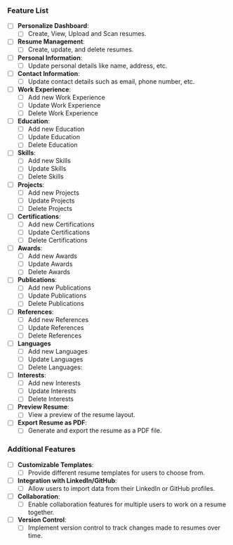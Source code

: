 ### Feature List

- [ ] **Personalize Dashboard**:
  - [ ] Create, View, Upload and Scan resumes.
- [ ] **Resume Management**:
  - [ ] Create, update, and delete resumes.
- [ ] **Personal Information**:
  - [ ] Update personal details like name, address, etc.
- [ ] **Contact Information**:
  - [ ] Update contact details such as email, phone number, etc.
- [ ] **Work Experience**:
  - [ ] Add new Work Experience
  - [ ] Update Work Experience
  - [ ] Delete Work Experience
- [ ] **Education**:
  - [ ] Add new Education
  - [ ] Update Education
  - [ ] Delete Education
- [ ] **Skills**:
  - [ ] Add new Skills
  - [ ] Update Skills
  - [ ] Delete Skills
- [ ] **Projects**:
  - [ ] Add new Projects
  - [ ] Update Projects
  - [ ] Delete Projects
- [ ] **Certifications**:
  - [ ] Add new Certifications
  - [ ] Update Certifications
  - [ ] Delete Certifications
- [ ] **Awards**:
  - [ ] Add new Awards
  - [ ] Update Awards
  - [ ] Delete Awards
- [ ] **Publications**:
  - [ ] Add new Publications
  - [ ] Update Publications
  - [ ] Delete Publications
- [ ] **References**:
  - [ ] Add new References
  - [ ] Update References
  - [ ] Delete References
- [ ] **Languages**
  - [ ] Add new Languages
  - [ ] Update Languages
  - [ ] Delete Languages:
- [ ] **Interests**:
  - [ ] Add new Interests
  - [ ] Update Interests
  - [ ] Delete Interests
- [ ] **Preview Resume**:
  - [ ] View a preview of the resume layout.
- [ ] **Export Resume as PDF**:
  - [ ] Generate and export the resume as a PDF file.

### Additional Features

- [ ] **Customizable Templates**:
  - [ ] Provide different resume templates for users to choose from.
- [ ] **Integration with LinkedIn/GitHub**:
  - [ ] Allow users to import data from their LinkedIn or GitHub profiles.
- [ ] **Collaboration**:
  - [ ] Enable collaboration features for multiple users to work on a resume together.
- [ ] **Version Control**:
  - [ ] Implement version control to track changes made to resumes over time.
